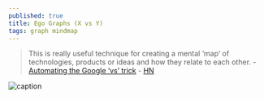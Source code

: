 ```yaml
---
published: true
title: Ego Graphs (X vs Y)
tags: graph mindmap
---
```

> This is really useful technique for creating a mental ‘map’ of technologies, products or ideas and how they relate to each other. - [Automating the Google ‘vs’ trick](https://medium.com/applied-data-science/the-google-vs-trick-618c8fd5359f) - [HN](https://news.ycombinator.com/item?id=23599177)

![caption](https://miro.medium.com/max/1050/1*8ncL_svdnyeiWdix0FItNA.png)

